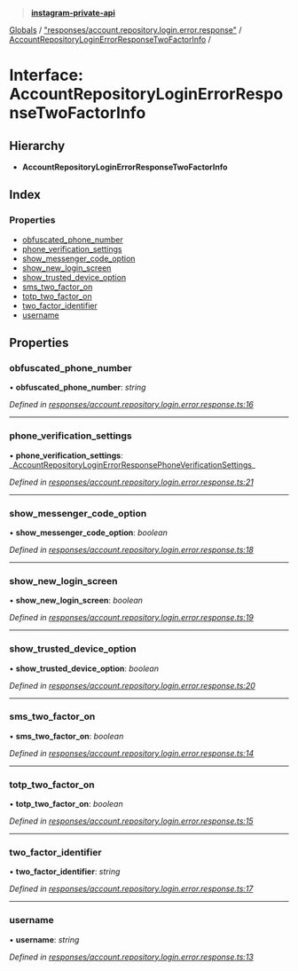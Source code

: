> **[instagram-private-api](../README.md)**

[Globals](../README.md) / ["responses/account.repository.login.error.response"](../modules/_responses_account_repository_login_error_response_.md) / [AccountRepositoryLoginErrorResponseTwoFactorInfo](_responses_account_repository_login_error_response_.accountrepositoryloginerrorresponsetwofactorinfo.md) /

# Interface: AccountRepositoryLoginErrorResponseTwoFactorInfo

## Hierarchy

- **AccountRepositoryLoginErrorResponseTwoFactorInfo**

## Index

### Properties

- [obfuscated_phone_number](_responses_account_repository_login_error_response_.accountrepositoryloginerrorresponsetwofactorinfo.md#obfuscated_phone_number)
- [phone_verification_settings](_responses_account_repository_login_error_response_.accountrepositoryloginerrorresponsetwofactorinfo.md#phone_verification_settings)
- [show_messenger_code_option](_responses_account_repository_login_error_response_.accountrepositoryloginerrorresponsetwofactorinfo.md#show_messenger_code_option)
- [show_new_login_screen](_responses_account_repository_login_error_response_.accountrepositoryloginerrorresponsetwofactorinfo.md#show_new_login_screen)
- [show_trusted_device_option](_responses_account_repository_login_error_response_.accountrepositoryloginerrorresponsetwofactorinfo.md#show_trusted_device_option)
- [sms_two_factor_on](_responses_account_repository_login_error_response_.accountrepositoryloginerrorresponsetwofactorinfo.md#sms_two_factor_on)
- [totp_two_factor_on](_responses_account_repository_login_error_response_.accountrepositoryloginerrorresponsetwofactorinfo.md#totp_two_factor_on)
- [two_factor_identifier](_responses_account_repository_login_error_response_.accountrepositoryloginerrorresponsetwofactorinfo.md#two_factor_identifier)
- [username](_responses_account_repository_login_error_response_.accountrepositoryloginerrorresponsetwofactorinfo.md#username)

## Properties

### obfuscated_phone_number

• **obfuscated_phone_number**: _string_

_Defined in [responses/account.repository.login.error.response.ts:16](https://github.com/realinstadude/instagram-private-api/blob/4ae8fec/src/responses/account.repository.login.error.response.ts#L16)_

---

### phone_verification_settings

• **phone_verification_settings**: _[AccountRepositoryLoginErrorResponsePhoneVerificationSettings](\_responses_account_repository_login_error_response_.accountrepositoryloginerrorresponsephoneverificationsettings.md)\_

_Defined in [responses/account.repository.login.error.response.ts:21](https://github.com/realinstadude/instagram-private-api/blob/4ae8fec/src/responses/account.repository.login.error.response.ts#L21)_

---

### show_messenger_code_option

• **show_messenger_code_option**: _boolean_

_Defined in [responses/account.repository.login.error.response.ts:18](https://github.com/realinstadude/instagram-private-api/blob/4ae8fec/src/responses/account.repository.login.error.response.ts#L18)_

---

### show_new_login_screen

• **show_new_login_screen**: _boolean_

_Defined in [responses/account.repository.login.error.response.ts:19](https://github.com/realinstadude/instagram-private-api/blob/4ae8fec/src/responses/account.repository.login.error.response.ts#L19)_

---

### show_trusted_device_option

• **show_trusted_device_option**: _boolean_

_Defined in [responses/account.repository.login.error.response.ts:20](https://github.com/realinstadude/instagram-private-api/blob/4ae8fec/src/responses/account.repository.login.error.response.ts#L20)_

---

### sms_two_factor_on

• **sms_two_factor_on**: _boolean_

_Defined in [responses/account.repository.login.error.response.ts:14](https://github.com/realinstadude/instagram-private-api/blob/4ae8fec/src/responses/account.repository.login.error.response.ts#L14)_

---

### totp_two_factor_on

• **totp_two_factor_on**: _boolean_

_Defined in [responses/account.repository.login.error.response.ts:15](https://github.com/realinstadude/instagram-private-api/blob/4ae8fec/src/responses/account.repository.login.error.response.ts#L15)_

---

### two_factor_identifier

• **two_factor_identifier**: _string_

_Defined in [responses/account.repository.login.error.response.ts:17](https://github.com/realinstadude/instagram-private-api/blob/4ae8fec/src/responses/account.repository.login.error.response.ts#L17)_

---

### username

• **username**: _string_

_Defined in [responses/account.repository.login.error.response.ts:13](https://github.com/realinstadude/instagram-private-api/blob/4ae8fec/src/responses/account.repository.login.error.response.ts#L13)_

